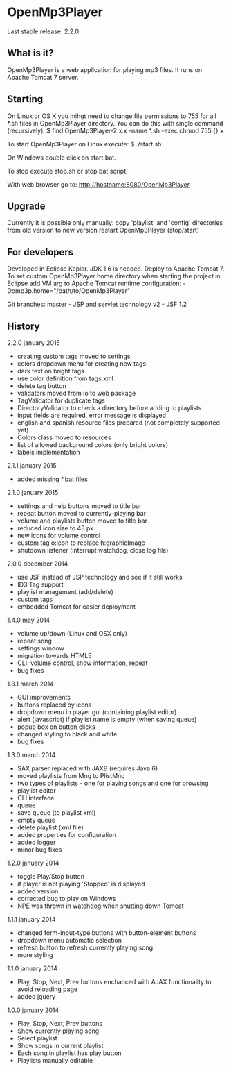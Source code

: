 OpenMp3Player
===================

Last stable release: 2.2.0


What is it?
-------------------
OpenMp3Player is a web application for playing mp3 files. It runs on Apache Tomcat 7 server.


Starting
-------------------
On Linux or OS X you mihgt need to change file permissions to 755 for all *.sh files 
in OpenMp3Player directory. You can do this with single command (recursively):
$ find OpenMp3Player-2.x.x -name \*.sh -exec chmod 755 {} +

To start OpenMp3Player on Linux execute:
$ ./start.sh

On Windows double click on start.bat.

To stop execute stop.sh or stop.bat script.

With web browser go to: <a href="http://hostname:8080/OpenMp3Player">
http://hostname:8080/OpenMp3Player</a>


Upgrade
-------------------
Currently it is possible only manually:
copy 'playlist' and 'config' directories from old version to new version
restart OpenMp3Player (stop/start)


For developers
-------------------
Developed in Eclipse Kepler. JDK 1.6 is needed. Deploy to Apache Tomcat 7.
To set custom OpenMp3Player home directory when starting the project in Eclipse add VM arg to 
Apache Tomcat runtime configuration:
-Domp3p.home="/path/to/OpenMp3Player"


Git branches:
master - JSP and servlet technology
v2 - JSF 1.2


History
-------------------
2.2.0
january 2015

- creating custom tags moved to settings
- colors dropdown menu for creating new tags
- dark text on bright tags
- use color definition from tags.xml
- delete tag button
- validators moved from io to web package
- TagValidator for duplicate tags
- DirectoryValidator to check a directory before adding to playlists
- input fields are required, error message is displayed
- english and spanish resource files prepared (not completely supported yet)
- Colors class moved to resources
- list of allowed background colors (only bright colors)
- labels implementation


2.1.1
january 2015

- added missing *.bat files


2.1.0
january 2015

- settings and help buttons moved to title bar
- repeat button moved to currently-playing bar
- volume and playlists button moved to title bar
- reduced icon size to 48 px
- new icons for volume control
- custom tag o:icon to replace h:graphicImage
- shutdown listener (interrupt watchdog, close log file)



2.0.0
december 2014

- use JSF instead of JSP technology and see if it still works
- ID3 Tag support
- playlist management (add/delete)
- custom tags
- embedded Tomcat for easier deployment




1.4.0
may 2014

- volume up/down (Linux and OSX only)
- repeat song
- settings window
- migration towards HTML5
- CLI: volume control, show information, repeat
- bug fixes



1.3.1
march 2014

- GUI improvements
- buttons replaced by icons
- dropdown menu in player gui (containing playlist editor)
- alert (javascript) if playlist name is empty (when saving queue)
- popup box on button clicks
- changed styling to black and white
- bug fixes



1.3.0
march 2014

- SAX parser replaced with JAXB (requires Java 6)
- moved playlists from Mng to PlistMng
- two types of playlists - one for playing songs and one for browsing
- playlist editor
- CLI interface
- queue
- save queue (to playlist xml)
- empty queue
- delete playlist (xml file)
- added properties for configuration
- added logger
- minor bug fixes



1.2.0
january 2014

- toggle Play/Stop button
- if player is not playing 'Stopped' is displayed
- added version
- corrected bug to play on Windows
- NPE was thrown in watchdog when shutting down Tomcat



1.1.1
january 2014

- changed form-input-type buttons with button-element buttons
- dropdown menu automatic selection
- refresh button to refresh currently playing song
- more styling



1.1.0
january 2014

- Play, Stop, Next, Prev buttons enchanced with AJAX functionality to avoid reloading page
- added jquery



1.0.0
january 2014

- Play, Stop, Next, Prev buttons
- Show currently playing song
- Select playlist
- Show songs in current playlist
- Each song in playlist has play button
- Playlists manually editable

